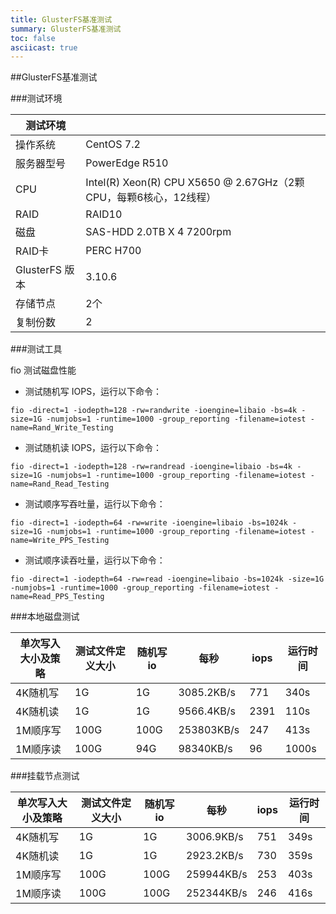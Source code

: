 ```yaml
---
title: GlusterFS基准测试
summary: GlusterFS基准测试
toc: false
asciicast: true
---
```


<div id="toc"></div>

##GlusterFS基准测试

###测试环境

|测试环境| |
|---|---|
|操作系统|   CentOS 7.2|
|服务器型号|	PowerEdge R510|
|CPU	| Intel(R) Xeon(R) CPU           X5650  @ 2.67GHz（2颗CPU，每颗6核心，12线程）|
|RAID|	RAID10|
|磁盘|	SAS-HDD 2.0TB X 4     7200rpm|
|RAID卡|	PERC H700
|GlusterFS 版本| 3.10.6|
|存储节点|	2个|
|复制份数|	2|

###测试工具

fio 测试磁盘性能

- 测试随机写 IOPS，运行以下命令：

```
fio -direct=1 -iodepth=128 -rw=randwrite -ioengine=libaio -bs=4k -size=1G -numjobs=1 -runtime=1000 -group_reporting -filename=iotest -name=Rand_Write_Testing
```

- 测试随机读 IOPS，运行以下命令：

```
fio -direct=1 -iodepth=128 -rw=randread -ioengine=libaio -bs=4k -size=1G -numjobs=1 -runtime=1000 -group_reporting -filename=iotest -name=Rand_Read_Testing
```

- 测试顺序写吞吐量，运行以下命令：

```
fio -direct=1 -iodepth=64 -rw=write -ioengine=libaio -bs=1024k -size=1G -numjobs=1 -runtime=1000 -group_reporting -filename=iotest -name=Write_PPS_Testing
```

- 测试顺序读吞吐量，运行以下命令： 

```
fio -direct=1 -iodepth=64 -rw=read -ioengine=libaio -bs=1024k -size=1G -numjobs=1 -runtime=1000 -group_reporting -filename=iotest -name=Read_PPS_Testing
```

###本地磁盘测试


|单次写入大小及策略|测试文件定义大小|随机写io|每秒|iops|运行时间|
|---|---|---|---|---|---|
|4K随机写|1G|1G|3085.2KB/s|771|340s|
|4K随机读|1G|1G|9566.4KB/s|2391|110s|	
|1M顺序写|100G|100G|253803KB/s|247|413s|
|1M顺序读|100G|94G|98340KB/s|96|1000s|	


###挂载节点测试

|单次写入大小及策略|测试文件定义大小|随机写io|每秒|iops|运行时间|
|---|---|---|---|---|---|
|4K随机写|1G|1G|3006.9KB/s|751|349s|
|4K随机读|1G|1G|2923.2KB/s|730|359s|	
|1M顺序写|100G|100G|259944KB/s|253|403s|
|1M顺序读|100G|100G|252344KB/s|246|416s|	


	
